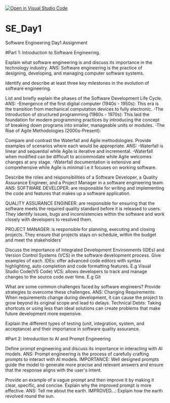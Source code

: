 [                    
  ![Open in Visual Studio Code](https://classroom.github.com/assets/open-in-vscode-2e0aaae1b6195c2367325f4f02e2d04e9abb55f0b24a779b69b11b9e10269abc.svg)](https://classroom.github.com/online_ide?assignment_repo_id=15575301&assignment_repo_type=AssignmentRepo)
# SE_Day1
Software Engineering Day1 Assignment

#Part 1: Introduction to Software Engineering.

Explain what software engineering is and discuss its importance in the technology industry.
ANS: Software engineering is the practice of designing, developing, and managing computer software systems.


Identify and describe at least three key milestones in the evolution of software engineering.                                                                                              

List and briefly explain the phases of the Software Development Life Cycle.
ANS: -Emergence of the first digital computer (1940s - 1950s): This era is the transition from mechanical computation devices to fully electronic.                                         -The Introduction of structured programming (1960s - 1970s): This laid the foundation for modern programming practices by introducing the concept of breaking down programs into smaller, manageable units or modules.
-The Rise of Agile Methodologies (2000s-Present): 
                                                                                                                          

Compare and contrast the Waterfall and Agile methodologies. Provide examples of scenarios where each would be appropriate.
ANS:
-Waterfall is linear and sequential while Agile is iterative and incremental.
-Waterfall when modified can be difficult to accommodate while Agile welcomes changes at any stage.
-Waterfall documentation is extensive and comprehensive while Agile is minimal i.e it focuses on working software.



Describe the roles and responsibilities of a Software Developer, a Quality Assurance Engineer, and a Project Manager in a software engineering team.
ANS: SOFTWARE DEVELOPER: are responsible for writing and implementing the code and features that makes up a software application.

QUALITY ASSURANCE ENGINEER: are responsible for ensuring that the software meets the required quality standard before it is released to users. They identify issues, bugs and inconsistencies within the software and work closely with developers to resolved them.

PROJECT MANAGER: is responsible for planning, executing and closing projects. They ensure that projects stays on schedule, within the budget and meet the stakeholders'

  

Discuss the importance of Integrated Development Environments (IDEs) and Version Control Systems (VCS) in the software development process. Give examples of each.
IDEs: offer advanced code editors with syntax highlighting, auto completion and code formatting features. E.g Visual Studio Code(VS Code)
VCS: allows developers to track and manage changes to the source code over time. E.g Git


What are some common challenges faced by software engineers? Provide strategies to overcome these challenges.
ANS: 
Changing Requirements: When requirements change during development, it can cause the project to grow beyond its original scope and lead to delays.
Technical Debts: Taking shortcuts or using less than ideal solutions can create problems that make future development more expensive.                  
  


Explain the different types of testing (unit, integration, system, and acceptance) and their importance in software quality assurance.


#Part 2: Introduction to AI and Prompt Engineering


Define prompt engineering and discuss its importance in interacting with AI models.
ANS: Prompt engineering is the process of carefully crafting prompts to interact with AI models.
IMPORTANCE:
Well designed prompts guide the model to generate more precise and relevant answers and ensure that the response aligns with the user's intent.

Provide an example of a vague prompt and then improve it by making it clear, specific, and concise. Explain why the improved prompt is more effective.
ANS: Tell me about the earth.
IMPROVED...: Explain how the earth revolved round the sun.
